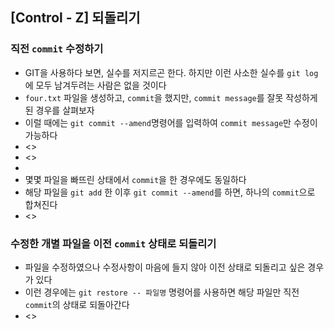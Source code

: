 ## [Control - Z] 되돌리기
### 직전 `commit` 수정하기
- GIT을 사용하다 보면, 실수를 저지르곤 한다. 하지만 이런 사소한 실수를 `git log`에 모두 남겨두려는 사람은 없을 것이다
- `four.txt` 파일을 생성하고, `commit`을 했지만, `commit message`를 잘못 작성하게 된 경우를 살펴보자
- 이럴 때에는 `git commit --amend`명령어를 입력하여 `commit message`만 수정이 가능하다
- <>
- <>
- 
- 몇몇 파일을 빠뜨린 상태에서 `commit`을 한 경우에도 동일하다
- 해당 파일을 `git add` 한 이후 `git commit --amend`를 하면, 하나의 `commit`으로 합쳐진다
- <>

### 수정한 개별 파일을 이전 `commit` 상태로 되돌리기
- 파일을 수정하였으나 수정사항이 마음에 들지 않아 이전 상태로 되돌리고 싶은 경우가 있다
- 이런 경우에는 `git restore -- 파일명` 명령어를 사용하면 해당 파일만 직전 `commit`의 상태로 되돌아간다
- <>